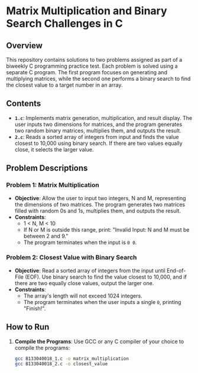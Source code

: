 # Matrix Multiplication and Binary Search Challenges in C

## Overview
This repository contains solutions to two problems assigned as part of a biweekly C programming practice test. Each problem is solved using a separate C program. The first program focuses on generating and multiplying matrices, while the second one performs a binary search to find the closest value to a target number in an array.

## Contents
- **`1.c`**: Implements matrix generation, multiplication, and result display. The user inputs two dimensions for matrices, and the program generates two random binary matrices, multiplies them, and outputs the result.
- **`2.c`**: Reads a sorted array of integers from input and finds the value closest to 10,000 using binary search. If there are two values equally close, it selects the larger value.

## Problem Descriptions

### Problem 1: Matrix Multiplication
- **Objective**: Allow the user to input two integers, N and M, representing the dimensions of two matrices. The program generates two matrices filled with random 0s and 1s, multiplies them, and outputs the result.
- **Constraints**:
  - 1 < N, M < 10
  - If N or M is outside this range, print: "Invalid Input: N and M must be between 2 and 9."
  - The program terminates when the input is `0 0`.
  
### Problem 2: Closest Value with Binary Search
- **Objective**: Read a sorted array of integers from the input until End-of-File (EOF). Use binary search to find the value closest to 10,000, and if there are two equally close values, output the larger one.
- **Constraints**:
  - The array's length will not exceed 1024 integers.
  - The program terminates when the user inputs a single `0`, printing "Finish!".
  
## How to Run

1. **Compile the Programs**:
   Use GCC or any C compiler of your choice to compile the programs:
   ```sh
   gcc B133040018_1.c -o matrix_multiplication
   gcc B133040018_2.c -o closest_value

